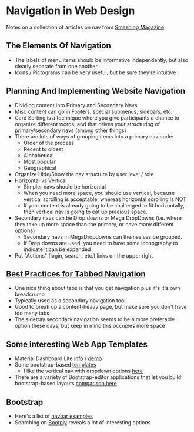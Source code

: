 Navigation in Web Design
===========
Notes on a collection of articles on nav from [Smashing Magazine](https://www.smashingmagazine.com/web-design-navigation-showcases/)

## The Elements Of Navigation
- The labels of menu items should be informative independently, but also clearly separate from one another
- Icons / Pictograms can be very useful, but be sure they're intuitive

## Planning And Implementing Website Navigation
- Dividing content into Primary and Secondary Navs
- Misc content can go in Footers, special submenus, sidebars, etc.
- Card Sorting is a technique where you give participants a chance to organize different words, and that drives your structuring of primary/secondary navs (among other things)
- There are lots of ways of grouping items into a primary nav node:
    - Order of the process
    - Recent to oldest
    - Alphabetical
    - Most popular
    - Geographical
- Organize Hide/Show the nav structure by user level / role
- Horizontal vs Vertical
    - Simpler navs should be horizontal
    - When you need more space, you should use vertical, because vertical scrolling is acceptable, whereas horizontal scrolling is NOT
    - If your content is already going to be challenged to fit horizontally, then vertical nav is going to eat up precious space.
- Secondary navs can be Drop downs or Mega DropDowns (i.e. where they take up more space than the primary, or have many different options)
    - Secondary navs in MegaDropdowns can themselves be grouped.
    - If Drop downs are used, you need to have some iconography to indicate it can be expanded
- Put "Actions" (login, search, etc.) links on the upper right

## [Best Practices for Tabbed Navigation](https://www.smashingmagazine.com/2009/04/showcase-of-well-designed-tabbed-navigation/)
- One nice thing about tabs is that you get navigation plus it's it's own breadcrumb
- Typically used as a secondary navigation tool
- Good to break up a content-heavy page, but make sure you don't have too many tabs
- The sidetray secondary navigation seems to be a more preferable option these days, but keep in mind this occupies more space

## Some interesting Web App Templates
- Material Dashboard Lite [info](http://materialdesignblog.com/material-dashboard-lite-a-free-admin-template/) / [demo](http://creativeit.github.io/material-dashboard-lite/index.html)
- Some bootstrap-based [templates](https://colorlib.com/wp/bootstrap-admin-templates/)
    - I like the vertical nav with dropdown options [here](http://wrapbootstrap.com/preview/WB019K3P8)
- There are a variety of Bootstrap-editor applications that let you build bootstrap-based layouts [comparison here](https://bootstrapbay.com/blog/bootstrap-editors/)

## Bootstrap
- Here's a list of [navbar examples](http://getbootstrap.com/getting-started/#examples-navbars)
- Searching on [Bootply](http://www.bootply.com/search?kw=nav) reveals a lot of interesting options
